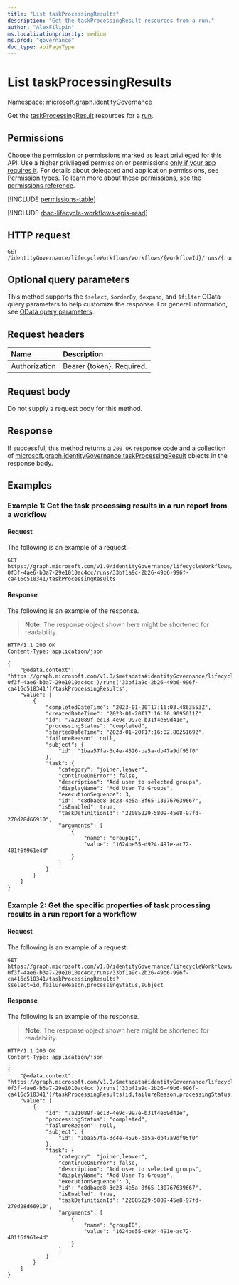 ```yaml
---
title: "List taskProcessingResults"
description: "Get the taskProcessingResult resources from a run."
author: "AlexFilipin"
ms.localizationpriority: medium
ms.prod: "governance"
doc_type: apiPageType
---
```


# List taskProcessingResults

Namespace: microsoft.graph.identityGovernance

Get the [taskProcessingResult](../resources/identitygovernance-taskprocessingresult.md) resources for a [run](../resources/identitygovernance-run.md).

## Permissions

Choose the permission or permissions marked as least privileged for this API. Use a higher privileged permission or permissions [only if your app requires it](/graph/permissions-overview#best-practices-for-using-microsoft-graph-permissions). For details about delegated and application permissions, see [Permission types](/graph/permissions-overview#permission-types). To learn more about these permissions, see the [permissions reference](/graph/permissions-reference).

<!-- { "blockType": "permissions", "name": "identitygovernance_run_list_taskprocessingresults" } -->
[!INCLUDE [permissions-table](../includes/permissions/identitygovernance-run-list-taskprocessingresults-permissions.md)]

[!INCLUDE [rbac-lifecycle-workflows-apis-read](../includes/rbac-for-apis/rbac-lifecycle-workflows-apis-read.md)]

## HTTP request

<!-- {
  "blockType": "ignored"
}
-->
``` http
GET /identityGovernance/lifecycleWorkflows/workflows/{workflowId}/runs/{runId}/taskProcessingResults
```

## Optional query parameters

This method supports the `$select`, `$orderBy`, `$expand`, and `$filter` OData query parameters to help customize the response. For general information, see [OData query parameters](/graph/query-parameters).

## Request headers

|Name|Description|
|:---|:---|
|Authorization|Bearer {token}. Required.|

## Request body

Do not supply a request body for this method.

## Response

If successful, this method returns a `200 OK` response code and a collection of [microsoft.graph.identityGovernance.taskProcessingResult](../resources/identitygovernance-taskprocessingresult.md) objects in the response body.

## Examples

### Example 1: Get the task processing results in a run report from a workflow 

#### Request

The following is an example of a request.

<!-- {
  "blockType": "request",
  "name": "lifecycleworkflows_list_run_taskprocessingresult"
}
-->
``` http
GET https://graph.microsoft.com/v1.0/identityGovernance/lifecycleWorkflows/workflows/a977dbe8-0f3f-4ae6-b3a7-29e1010ac4cc/runs/33bf1a9c-2b26-49b6-996f-ca416c518341/taskProcessingResults
```

#### Response

The following is an example of the response.
>**Note:** The response object shown here might be shortened for readability.
<!-- {
  "blockType": "response",
  "truncated": true,
  "@odata.type": "Collection(microsoft.graph.identityGovernance.taskProcessingResult)"
}
-->
``` http
HTTP/1.1 200 OK
Content-Type: application/json

{
    "@odata.context": "https://graph.microsoft.com/v1.0/$metadata#identityGovernance/lifecycleWorkflows/workflows('a977dbe8-0f3f-4ae6-b3a7-29e1010ac4cc')/runs('33bf1a9c-2b26-49b6-996f-ca416c518341')/taskProcessingResults",
    "value": [
        {
            "completedDateTime": "2023-01-20T17:16:03.4863553Z",
            "createdDateTime": "2023-01-20T17:16:00.9095011Z",
            "id": "7a21089f-ec13-4e9c-997e-b31f4e59d41e",
            "processingStatus": "completed",
            "startedDateTime": "2023-01-20T17:16:02.8025169Z",
            "failureReason": null,
            "subject": {
                "id": "1baa57fa-3c4e-4526-ba5a-db47a9df95f0"
            },
            "task": {
                "category": "joiner,leaver",
                "continueOnError": false,
                "description": "Add user to selected groups",
                "displayName": "Add User To Groups",
                "executionSequence": 3,
                "id": "c8dbaed8-3d23-4e5a-8f65-130767639667",
                "isEnabled": true,
                "taskDefinitionId": "22085229-5809-45e8-97fd-270d28d66910",
                "arguments": [
                    {
                        "name": "groupID",
                        "value": "1624be55-d924-491e-ac72-401f6f961e4d"
                    }
                ]
            }
        }
    ]
}
```

### Example 2: Get the specific properties of task processing results in a run report for a workflow

#### Request

The following is an example of a request.

<!-- {
  "blockType": "request",
  "name": "lifecycleworkflows_list_run_taskprocessingresult_select"
}
-->
``` http
GET https://graph.microsoft.com/v1.0/identityGovernance/lifecycleWorkflows/workflows/a977dbe8-0f3f-4ae6-b3a7-29e1010ac4cc/runs/33bf1a9c-2b26-49b6-996f-ca416c518341/taskProcessingResults?$select=id,failureReason,processingStatus,subject
```

#### Response

The following is an example of the response.
>**Note:** The response object shown here might be shortened for readability.
<!-- {
  "blockType": "response",
  "truncated": true,
  "@odata.type": "Collection(microsoft.graph.identityGovernance.taskProcessingResult)"
}
-->
``` http
HTTP/1.1 200 OK
Content-Type: application/json

{
    "@odata.context": "https://graph.microsoft.com/v1.0/$metadata#identityGovernance/lifecycleWorkflows/workflows('a977dbe8-0f3f-4ae6-b3a7-29e1010ac4cc')/runs('33bf1a9c-2b26-49b6-996f-ca416c518341')/taskProcessingResults(id,failureReason,processingStatus,subject)",
    "value": [
        {
            "id": "7a21089f-ec13-4e9c-997e-b31f4e59d41e",
            "processingStatus": "completed",
            "failureReason": null,
            "subject": {
                "id": "1baa57fa-3c4e-4526-ba5a-db47a9df95f0"
            },
            "task": {
                "category": "joiner,leaver",
                "continueOnError": false,
                "description": "Add user to selected groups",
                "displayName": "Add User To Groups",
                "executionSequence": 3,
                "id": "c8dbaed8-3d23-4e5a-8f65-130767639667",
                "isEnabled": true,
                "taskDefinitionId": "22085229-5809-45e8-97fd-270d28d66910",
                "arguments": [
                    {
                        "name": "groupID",
                        "value": "1624be55-d924-491e-ac72-401f6f961e4d"
                    }
                ]
            }
        }
    ]
}
```
